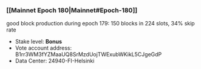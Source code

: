 ### [[Mainnet Epoch 180|Mainnet#Epoch-180]]
good block production during epoch 179: 150 blocks in 224 slots, 34% skip rate
* Stake level: **Bonus** 
* Vote account address: B1rr3WM3fYZMaaUQ8SrMzdUojTWExubWKikL5CJgeGdP
* Data Center: 24940-FI-Helsinki